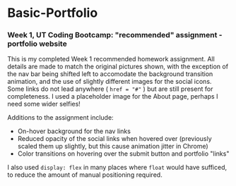 # Basic-Portfolio

### Week 1, UT Coding Bootcamp: "recommended" assignment - portfolio website

This is my completed Week 1 recommended homework assignment.  All details are made to match the original pictures shown, with the exception of the nav bar being shifted left to accomodate the background transition animation, and the use of slightly different images for the social icons.  Some links do not lead anywhere ( `href = "#"` ) but are still present for completeness.  I used a placeholder image for the About page, perhaps I need some wider selfies!

Additions to the assignment include:
* On-hover background for the nav links
* Reduced opacity of the social links when hovered over (previously scaled them up slightly, but this cause animation jitter in Chrome)
* Color transitions on hovering over the submit button and portfolio "links"

I also used `display: flex` in many places where `float` would have sufficed, to reduce the amount of manual positioning required.
